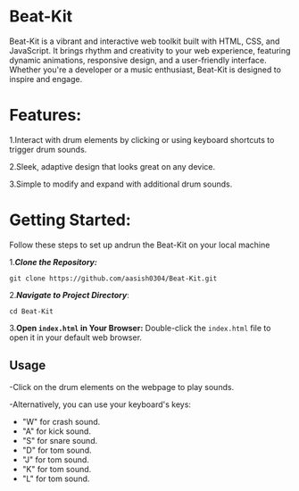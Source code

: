 # Beat-Kit
Beat-Kit is a vibrant and interactive web toolkit built with HTML, CSS, and JavaScript. It brings rhythm and creativity to your web experience, featuring dynamic animations, responsive design, and a user-friendly interface. Whether you're a developer or a music enthusiast, Beat-Kit is designed to inspire and engage.


 # Features:

 1.Interact with drum elements by clicking or using keyboard shortcuts to trigger drum sounds.

 
 2.Sleek, adaptive design that looks great on any device.

 
 3.Simple to modify and expand with additional drum sounds.

 # Getting Started:
 Follow these steps to set up andrun the Beat-Kit on your local machine

 
  1.***Clone the Repository:***

 
 ```
 git clone https://github.com/aasish0304/Beat-Kit.git
 ```


 2.***Navigate to Project Directory***:
  ```
  cd Beat-Kit
  ```
 3.**Open `index.html` in Your Browser:**
    Double-click the `index.html` file to open it in your default web browser.

## Usage
-Click on the drum elements on the webpage to play sounds.


-Alternatively, you can use your keyboard's keys:
- "W" for crash sound.
- "A" for kick sound.
- "S" for snare sound.
- "D" for tom sound.
- "J" for tom sound.
- "K" for tom sound.
- "L" for tom sound.



